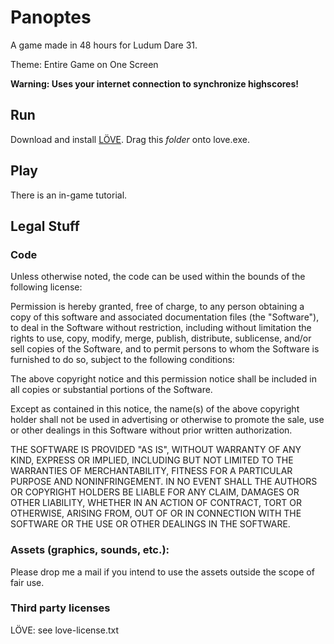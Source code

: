 # Panoptes

A game made in 48 hours for Ludum Dare 31.

Theme: Entire Game on One Screen

**Warning: Uses your internet connection to synchronize highscores!**

## Run

Download and install [LÖVE](http://love2d.org/). Drag this *folder* onto love.exe.

## Play

There is an in-game tutorial.

## Legal Stuff

### Code

Unless otherwise noted, the code can be used within the bounds of the following license:

  Permission is hereby granted, free of charge, to any person obtaining a copy
  of this software and associated documentation files (the "Software"), to deal
  in the Software without restriction, including without limitation the rights
  to use, copy, modify, merge, publish, distribute, sublicense, and/or sell
  copies of the Software, and to permit persons to whom the Software is
  furnished to do so, subject to the following conditions:

  The above copyright notice and this permission notice shall be included in
  all copies or substantial portions of the Software.

  Except as contained in this notice, the name(s) of the above copyright holder
  shall not be used in advertising or otherwise to promote the sale, use or
  other dealings in this Software without prior written authorization.

  THE SOFTWARE IS PROVIDED "AS IS", WITHOUT WARRANTY OF ANY KIND, EXPRESS OR
  IMPLIED, INCLUDING BUT NOT LIMITED TO THE WARRANTIES OF MERCHANTABILITY,
  FITNESS FOR A PARTICULAR PURPOSE AND NONINFRINGEMENT. IN NO EVENT SHALL THE
  AUTHORS OR COPYRIGHT HOLDERS BE LIABLE FOR ANY CLAIM, DAMAGES OR OTHER
  LIABILITY, WHETHER IN AN ACTION OF CONTRACT, TORT OR OTHERWISE, ARISING FROM,
  OUT OF OR IN CONNECTION WITH THE SOFTWARE OR THE USE OR OTHER DEALINGS IN
  THE SOFTWARE.


### Assets (graphics, sounds, etc.):

Please drop me a mail if you intend to use the assets outside the scope of fair
use.

### Third party licenses

LÖVE: see love-license.txt

